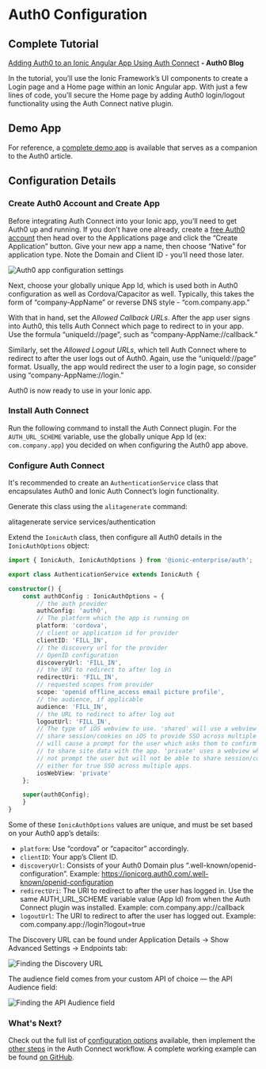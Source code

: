 # Auth0 Configuration

## Complete Tutorial

[Adding Auth0 to an Ionic Angular App Using Auth Connect](https://auth0.com/blog/adding-auth0-to-an-ionic-angular-app-using-auth-connect/) **- Auth0 Blog**

In the tutorial, you’ll use the Ionic Framework’s UI components to create a Login page and a Home page within an Ionic Angular app. With just a few lines of code, you’ll secure the Home page by adding Auth0 login/logout functionality using the Auth Connect native plugin.

## Demo App

For reference, a [complete demo app](https://github.com/ionic-team/demo-authconnect-auth0) is available that serves as a companion to the Auth0 article.

## Configuration Details

### Create Auth0 Account and Create App

Before integrating Auth Connect into your Ionic app, you’ll need to get Auth0 up and running. If you don’t have one already, create a [free Auth0 account](https://auth0.com) then head over to the Applications page and click the “Create Application” button. Give your new app a name, then choose “Native” for application type. Note the Domain and Client ID - you’ll need those later.

![Auth0 app configuration settings](/assets/img/native/auth0-app-settings.png)

Next, choose your globally unique App Id, which is used both in Auth0 configuration as well as Cordova/Capacitor as well. Typically, this takes the form of “company-AppName” or reverse DNS style - “com.company.app.”

With that in hand, set the *Allowed Callback URLs*. After the app user signs into Auth0, this tells Auth Connect which page to redirect to in your app. Use the formula “uniqueId://page”, such as “company-AppName://callback.”

Similarly, set the *Allowed Logout URLs*, which tell Auth Connect where to redirect to after the user logs out of Auth0. Again, use the “uniqueId://page” format. Usually, the app would redirect the user to a login page, so consider using “company-AppName://login.”

Auth0 is now ready to use in your Ionic app.

### Install Auth Connect

Run the following command to install the Auth Connect plugin. For the `AUTH_URL_SCHEME` variable, use the globally unique App Id (ex: `com.company.app`) you decided on when configuring the Auth0 app above.

<native-ent-install plugin-id="auth" variables="--variable AUTH_URL_SCHEME=com.company.app"></native-ent-install>

### Configure Auth Connect

It's recommended to create an `AuthenticationService` class that encapsulates Auth0 and Ionic Auth Connect’s login functionality.

Generate this class using the `alitagenerate` command:

<command-line> <command-prompt>alitagenerate service services/authentication</command-prompt> </command-line>

Extend the `IonicAuth` class, then configure all Auth0 details in the `IonicAuthOptions` object:

```typescript
import { IonicAuth, IonicAuthOptions } from '@ionic-enterprise/auth';

export class AuthenticationService extends IonicAuth {

constructor() {
    const auth0Config : IonicAuthOptions = {
        // the auth provider
        authConfig: 'auth0',
        // The platform which the app is running on
        platform: 'cordova',
        // client or application id for provider
        clientID: 'FILL_IN',
        // the discovery url for the provider
        // OpenID configuration
        discoveryUrl: 'FILL_IN',
        // the URI to redirect to after log in
        redirectUri: 'FILL_IN',
        // requested scopes from provider
        scope: 'openid offline_access email picture profile',
        // the audience, if applicable
        audience: 'FILL_IN',
        // the URL to redirect to after log out
        logoutUrl: 'FILL_IN',
        // The type of iOS webview to use. 'shared' will use a webview that can
        // share session/cookies on iOS to provide SSO across multiple apps but
        // will cause a prompt for the user which asks them to confirm they want
        // to share site data with the app. 'private' uses a webview which will
        // not prompt the user but will not be able to share session/cookie data
        // either for true SSO across multiple apps.
        iosWebView: 'private'
    };

    super(auth0Config);
    }
}
```

Some of these `IonicAuthOptions` values are unique, and must be set based on your Auth0 app’s details:

* `platform`: Use “cordova” or “capacitor” accordingly.
* `clientID`: Your app’s Client ID.
* `discoveryUrl`: Consists of your Auth0 Domain plus “.well-known/openid-configuration”. Example: https://ionicorg.auth0.com/.well-known/openid-configuration
* `redirectUri`: The URI to redirect to after the user has logged in. Use the same AUTH_URL_SCHEME variable value (App Id) from when the Auth Connect plugin was installed. Example: com.company.app://callback
* `logoutUrl`: The URI to redirect to after the user has logged out. Example: com.company.app://login?logout=true

The Discovery URL can be found under Application Details -> Show Advanced Settings -> Endpoints tab:

![Finding the Discovery URL](/assets/img/native/auth0-discoveryUrl.png)

The audience field comes from your custom API of choice &mdash; the API Audience field:

![Finding the API Audience field](/assets/img/native/auth0-audience.png)

### What's Next?

Check out the full list of [configuration options](/enterprise/auth-connect#ionicauthoptions) available, then implement the [other steps](/enterprise/auth-connect#workflow) in the Auth Connect workflow. A complete working example can be found [on GitHub](https://github.com/ionic-team/demo-authconnect-auth0).
